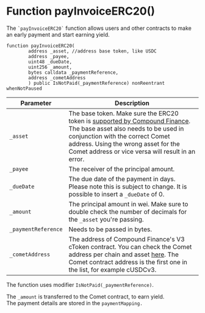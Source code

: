 # Function payInvoiceERC20()

The `` `payInvoiceERC20` `` function allows users and other contracts to make an early payment and start earning yield.

```solidity
function payInvoiceERC20(
        address _asset, //address base token, like USDC
        address _payee,
        uint48 _dueDate,
        uint256 _amount,
        bytes calldata _paymentReference,
        address _cometAddress
        ) public IsNotPaid(_paymentReference) nonReentrant whenNotPaused
```

| Parameter           | Description                                                                                                                                                                                                                                                                                   |
| ------------------- | --------------------------------------------------------------------------------------------------------------------------------------------------------------------------------------------------------------------------------------------------------------------------------------------- |
| `_asset`            | The base token. Make sure the ERC20 token is [supported by Compound Finance](https://docs.compound.finance/#networks). The base asset also needs to be used in conjunction with the correct Comet address. Using the wrong asset for the Comet address or vice versa will result in an error. |
| `_payee`            | The receiver of the principal amount.                                                                                                                                                                                                                                                         |
| `_dueDate`          | The due date of the payment in days. Please note this is subject to change. It is possible to insert a `_dueDate` of 0.                                                                                                                                                                       |
| `_amount`           | The principal amount in wei. Make sure to double check the number of decimals for the `_asset` you're passing.                                                                                                                                                                                |
| `_paymentReference` | Needs to be passed in bytes.                                                                                                                                                                                                                                                                  |
| `_cometAddress`     | The address of Compound Finance's V3 cToken contract. You can check the Comet address per chain and asset [here](https://docs.compound.finance/#networks). The Comet contract address is the first one in the list, for example cUSDCv3.                                                      |

The function uses modifier `IsNotPaid(_paymentReference)`.

The `_amount` is transferred to the Comet contract, to earn yield.\
The payment details are stored in the `paymentMapping.`
